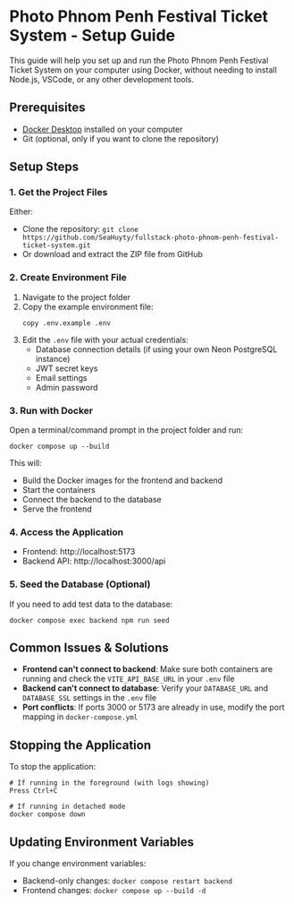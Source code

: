 # Photo Phnom Penh Festival Ticket System - Setup Guide

This guide will help you set up and run the Photo Phnom Penh Festival Ticket System on your computer using Docker, without needing to install Node.js, VSCode, or any other development tools.

## Prerequisites

- [Docker Desktop](https://www.docker.com/products/docker-desktop/) installed on your computer
- Git (optional, only if you want to clone the repository)

## Setup Steps

### 1. Get the Project Files

Either:

- Clone the repository: `git clone https://github.com/SeaHuyty/fullstack-photo-phnom-penh-festival-ticket-system.git`
- Or download and extract the ZIP file from GitHub

### 2. Create Environment File

1. Navigate to the project folder
2. Copy the example environment file:
   ```
   copy .env.example .env
   ```
3. Edit the `.env` file with your actual credentials:
   - Database connection details (if using your own Neon PostgreSQL instance)
   - JWT secret keys
   - Email settings
   - Admin password

### 3. Run with Docker

Open a terminal/command prompt in the project folder and run:

```
docker compose up --build
```

This will:

- Build the Docker images for the frontend and backend
- Start the containers
- Connect the backend to the database
- Serve the frontend

### 4. Access the Application

- Frontend: http://localhost:5173
- Backend API: http://localhost:3000/api

### 5. Seed the Database (Optional)

If you need to add test data to the database:

```
docker compose exec backend npm run seed
```

## Common Issues & Solutions

- **Frontend can't connect to backend**: Make sure both containers are running and check the `VITE_API_BASE_URL` in your `.env` file
- **Backend can't connect to database**: Verify your `DATABASE_URL` and `DATABASE_SSL` settings in the `.env` file
- **Port conflicts**: If ports 3000 or 5173 are already in use, modify the port mapping in `docker-compose.yml`

## Stopping the Application

To stop the application:

```
# If running in the foreground (with logs showing)
Press Ctrl+C

# If running in detached mode
docker compose down
```

## Updating Environment Variables

If you change environment variables:

- Backend-only changes: `docker compose restart backend`
- Frontend changes: `docker compose up --build -d`
